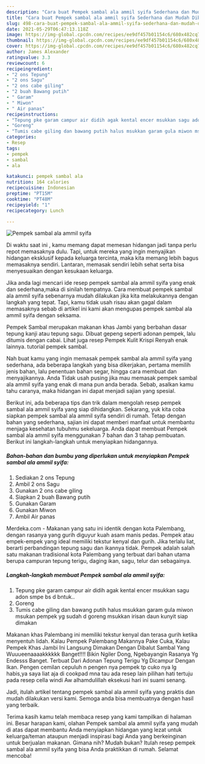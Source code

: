 ```yaml
---
description: "Cara buat Pempek sambal ala ammil syifa Sederhana dan Mudah Dibuat"
title: "Cara buat Pempek sambal ala ammil syifa Sederhana dan Mudah Dibuat"
slug: 498-cara-buat-pempek-sambal-ala-ammil-syifa-sederhana-dan-mudah-dibuat
date: 2021-05-29T06:47:13.118Z
image: https://img-global.cpcdn.com/recipes/ee9df457b01154c6/680x482cq70/pempek-sambal-ala-ammil-syifa-foto-resep-utama.jpg
thumbnail: https://img-global.cpcdn.com/recipes/ee9df457b01154c6/680x482cq70/pempek-sambal-ala-ammil-syifa-foto-resep-utama.jpg
cover: https://img-global.cpcdn.com/recipes/ee9df457b01154c6/680x482cq70/pempek-sambal-ala-ammil-syifa-foto-resep-utama.jpg
author: James Alexander
ratingvalue: 3.3
reviewcount: 6
recipeingredient:
- "2 ons Tepung"
- "2 ons Sagu"
- "2 ons cabe giling"
- "2 buah Bawang putih"
- " Garam"
- " Miwon"
- " Air panas"
recipeinstructions:
- "Tepung pke garam campur air didih agak kental encer msukkan sagu adon smpe bs d bntuk.."
- "Goreng"
- "Tumis cabe giling dan bawang putih halus msukkan garam gula miwon msukan pempek yg sudah d goreng msukkan irisan daun kunyit siap dimakan"
categories:
- Resep
tags:
- pempek
- sambal
- ala

katakunci: pempek sambal ala 
nutrition: 164 calories
recipecuisine: Indonesian
preptime: "PT15M"
cooktime: "PT48M"
recipeyield: "1"
recipecategory: Lunch

---
```



![Pempek sambal ala ammil syifa](https://img-global.cpcdn.com/recipes/ee9df457b01154c6/680x482cq70/pempek-sambal-ala-ammil-syifa-foto-resep-utama.jpg)

Di waktu  saat ini , kamu memang dapat memesan hidangan jadi tanpa perlu repot memasaknya dulu. Tapi, untuk mereka yang ingin menyajikan hidangan eksklusif kepada keluarga tercinta, maka kita memang lebih bagus memasaknya sendiri. Lantaran, memasak sendiri lebih sehat serta bisa menyesuaikan dengan kesukaan keluarga.

Jika anda lagi mencari ide resep pempek sambal ala ammil syifa yang enak dan sederhana,maka di sinilah tempatnya. Cara membuat pempek sambal ala ammil syifa  sebenarnya mudah dilakukan jika kita melakukannya dengan langkah yang tepat. Tapi, kamu tidak usah risau akan gagal dalam memasaknya 
sebab di artikel ini kami akan mengupas pempek sambal ala ammil syifa dengan seksama.  

Pempek Sambal merupakan makanan khas Jambi yang berbahan dasar tepung kanji atau tepung sagu. Dibuat gepeng seperti adonan pempek, lalu ditumis dengan cabai. Lihat juga resep Pempek Kulit Krispi Renyah enak lainnya. tutorial pempek sambal.

Nah buat kamu yang ingin memasak pempek sambal ala ammil syifa yang sederhana, ada beberapa langkah yang bisa dikerjakan, pertama memilih jenis bahan, lalu penentuan bahan segar, hingga cara membuat dan menyajikannya. Anda Tidak usah pusing jika mau memasak pempek sambal ala ammil syifa yang enak di mana pun anda berada. Sebab, asalkan kamu  tahu caranya, maka hidangan ini dapat menjadi sajian yang spesial.

Berikut ini, ada beberapa tips dan trik dalam mengolah resep pempek sambal ala ammil syifa yang siap dihidangkan. Sekarang, yuk kita coba siapkan pempek sambal ala ammil syifa sendiri di rumah. Tetap dengan bahan yang sederhana, sajian ini dapat memberi manfaat untuk membantu menjaga kesehatan tubuhmu sekeluarga. Anda dapat membuat Pempek sambal ala ammil syifa menggunakan 7 bahan dan 3 tahap pembuatan. Berikut ini langkah-langkah untuk menyiapkan hidangannya.

<!--inarticleads1-->

##### Bahan-bahan dan bumbu yang diperlukan untuk menyiapkan Pempek sambal ala ammil syifa:

1. Sediakan 2 ons Tepung
1. Ambil 2 ons Sagu
1. Gunakan 2 ons cabe giling
1. Siapkan 2 buah Bawang putih
1. Gunakan  Garam
1. Gunakan  Miwon
1. Ambil  Air panas


Merdeka.com - Makanan yang satu ini identik dengan kota Palembang, dengan rasanya yang gurih diguyur kuah asam manis pedas. Pempek atau empek-empek yang ideal memiliki tekstur kenyal dan gurih. Jika terlalu liat, berarti perbandingan tepung sagu dan ikannya tidak. Pempek adalah salah satu makanan tradisional kota Palembang yang terbuat dari bahan utama berupa campuran tepung terigu, daging ikan, sagu, telur dan sebagainya. 

<!--inarticleads2-->

##### Langkah-langkah membuat Pempek sambal ala ammil syifa:

1. Tepung pke garam campur air didih agak kental encer msukkan sagu adon smpe bs d bntuk..
1. Goreng
1. Tumis cabe giling dan bawang putih halus msukkan garam gula miwon msukan pempek yg sudah d goreng msukkan irisan daun kunyit siap dimakan


Makanan khas Palembang ini memiliki tekstur kenyal dan terasa gurih ketika menyentuh lidah. Kalau Pempek Palembang Makannya Pake Cuka, Kalau Pempek Khas Jambi Ini Langsung Dimakan Dengan Dibalut Sambal Yang Wuuueenaaaakkkkkk Banget!!!! Bikin Ngiler Dong, Ngebayangin Rasanya Yg Endesss Banget. Terbuat Dari Adonan Tepung Terigu Yg Dicampur Dengan Ikan. Pengen cemilan cepuluh n pengen nya pempek tp cuko nya lg habis,ya saya liat aja di cookpad mna tau ada resep lain pilihan hati tertuju pada resep cella windi Aw alhamdulillah eksekusi hari ini suami senang. 

Jadi, itulah artikel tentang  pempek sambal ala ammil syifa  yang praktis dan mudah dilakukan versi kami. Semoga anda bisa membuatnya dengan hasil yang terbaik. 

Terima kasih kamu telah membaca resep yang kami tampilkan di halaman ini. Besar harapan kami, olahan  Pempek sambal ala ammil syifa yang mudah di atas dapat membantu Anda menyiapkan hidangan yang lezat untuk keluarga/teman ataupun menjadi inspirasi bagi Anda yang berkeinginan untuk berjualan makanan. Gimana nih? Mudah bukan? Itulah resep pempek sambal ala ammil syifa yang bisa Anda praktikkan di rumah. Selamat mencoba!

